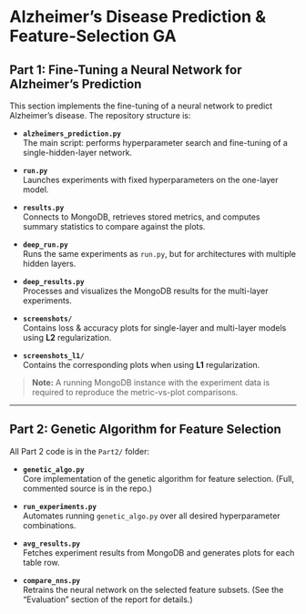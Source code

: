 # Alzheimer’s Disease Prediction & Feature-Selection GA

## Part 1: Fine-Tuning a Neural Network for Alzheimer’s Prediction

This section implements the fine-tuning of a neural network to predict Alzheimer’s disease. The repository structure is:

- **`alzheimers_prediction.py`**  
  The main script: performs hyperparameter search and fine-tuning of a single-hidden-layer network.

- **`run.py`**  
  Launches experiments with fixed hyperparameters on the one-layer model.

- **`results.py`**  
  Connects to MongoDB, retrieves stored metrics, and computes summary statistics to compare against the plots.

- **`deep_run.py`**  
  Runs the same experiments as `run.py`, but for architectures with multiple hidden layers.

- **`deep_results.py`**  
  Processes and visualizes the MongoDB results for the multi-layer experiments.

- **`screenshots/`**  
  Contains loss & accuracy plots for single-layer and multi-layer models using **L2** regularization.

- **`screenshots_l1/`**  
  Contains the corresponding plots when using **L1** regularization.

> **Note:** A running MongoDB instance with the experiment data is required to reproduce the metric-vs-plot comparisons.

---

## Part 2: Genetic Algorithm for Feature Selection

All Part 2 code is in the `Part2/` folder:

- **`genetic_algo.py`**  
  Core implementation of the genetic algorithm for feature selection. (Full, commented source is in the repo.)

- **`run_experiments.py`**  
  Automates running `genetic_algo.py` over all desired hyperparameter combinations.

- **`avg_results.py`**  
  Fetches experiment results from MongoDB and generates plots for each table row.

- **`compare_nns.py`**  
  Retrains the neural network on the selected feature subsets. (See the “Evaluation” section of the report for details.)

